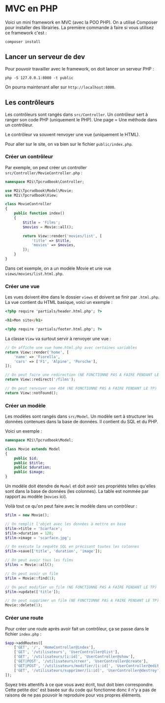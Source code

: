 # MVC en PHP

Voici un mini framework en MVC (avec la POO PHP). On a utilisé Composer pour installer des librairies. La première commande à faire si vous utilisez ce framework c'est :

```
composer install
```

## Lancer un serveur de dev

Pour pouvoir travailler avec le framework, on doit lancer un serveur PHP :

```
php -S 127.0.0.1:8000 -t public
```

On pourra maintenant aller sur `http://localhost:8000`.

## Les contrôleurs

Les contrôleurs sont rangés dans `src/Controller`. Un contrôleur sert à ranger son code PHP (uniquement le PHP). Une page = Une méthode dans un contrôleur.

Le contrôleur va souvent renvoyer une vue (uniquement le HTML).

Pour aller sur le site, on va bien sur le fichier `public/index.php`.

### Créer un contrôleur

Par exemple, on peut créer un controller `src/Controller/MovieController.php` :

```php
namespace M2i\Tpcrudbook\Controller;

use M2i\Tpcrudbook\Model\Movie;
use M2i\Tpcrudbook\View;

class MovieController
{
    public function index()
    {
        $title = 'Films';
        $movies = Movie::all();

        return View::render('movies/list', [
            'title' => $title,
            'movies' => $movies,
        ]);
    }
}
```

Dans cet exemple, on a un modèle Movie et une vue `views/movies/list.html.php`.

### Créer une vue

Les vues doivent être dans le dossier `views` et doivent se finir par `.html.php`. La vue contient du HTML basique, voici un exemple :

```html
<?php require 'partials/header.html.php'; ?>

<h1>Mon site</h1>

<?php require 'partials/footer.html.php'; ?>
```

La classe `View` va surtout servir à renvoyer une vue :

```php
// On affiche une vue home.html.php avec certaines variables
return View::render('home', [
    'name' => 'Fiorella',
    'cars' => ['F1', 'Alpine', 'Porsche'],
]);

// On peut faire une redirection (NE FONCTIONNE PAS A FAIRE PENDANT LE TP)
return View::redirect('/films');

// On peut renvoyer une 404 (NE FONCTIONNE PAS A FAIRE PENDANT LE TP)
return View::notFound();
```

### Créer un modèle

Les modèles sont rangés dans `src/Model`. Un modèle sert à structurer les données contenues dans la base de données. Il contient du SQL et du PHP.

Voici un exemple :

```php
namespace M2i\Tpcrudbook\Model;

class Movie extends Model
{
    public $id;
    public $title;
    public $duration;
    public $image;
}
```

Un modèle doit étendre de `Model` et doit avoir ses propriétés telles qu'elles sont dans la base de données (les colonnes). La table est nommée par rapport au modèle (`movies` ici).

Voilà tout ce qu'on peut faire avec le modèle dans un contrôleur :

```php
$film = new Movie();

// On remplit l'objet avec les données à mettre en base
$film->title = 'Scarface';
$film->duration = 120;
$film->image = 'scarface.jpg';

// On exécute la requête SQL en précisant toutes les colonnes
$film->save(['title', 'duration', 'image']);

// On peut avoir tous les films
$films = Movie::all();

// On peut avoir un film
$film = Movie::find(1);

// On peut modifier un film (NE FONCTIONNE PAS A FAIRE PENDANT LE TP)
$film->update(['title']);

// On peut supprimer un film (NE FONCTIONNE PAS A FAIRE PENDANT LE TP)
Movie::delete(1);
```

### Créer une route

Pour créer une route après avoir fait un contrôleur, ça se passe dans le fichier `index.php` :

```php
$app->addRoutes([
    ['GET', '/', 'HomeController@index'],
    ['GET', '/utilisateurs', 'UserController@list'],
    ['GET', '/utilisateurs/[i:id]', 'UserController@show'],
    ['GET|POST', '/utilisateurs/creer', 'UserController@create'],
    ['GET|POST', '/utilisateurs/modifier/[i:id]', 'UserController@edit'],
    ['GET', '/utilisateurs/supprimer/[i:id]', 'UserController@destroy'],
]);
```

Soyez très attentifs à ce que vous avez écrit, tout doit bien correspondre. Cette petite doc' est basée sur du code qui fonctionne donc il n'y a pas de raisons de ne pas pouvoir le reproduire pour vos propres éléments.

